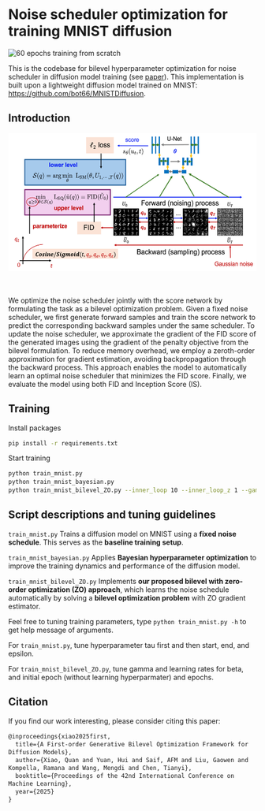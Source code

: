 # Noise scheduler optimization for training MNIST diffusion
![60 epochs training from scratch](assets/demo.gif "60 epochs training from scratch")

This is the codebase for bilevel hyperparameter optimization for noise scheduler in diffusion model training (see [paper](https://arxiv.org/abs/2502.08808)). This implementation is built upon a lightweight diffusion model trained on MNIST: https://github.com/bot66/MNISTDiffusion.


## Introduction

<div align="center">
    <img alt="Noise optimization framework" src="./docs/exp2.png" style="height: 280px;" />
</div>
<br/><br/>

We optimize the noise scheduler jointly with the score network by formulating the task as a bilevel optimization problem. Given a fixed noise scheduler, we first generate forward samples and train the score network to predict the corresponding backward samples under the same scheduler. To update the noise scheduler, we approximate the gradient of the FID score of the generated images using the gradient of the penalty objective from the bilevel formulation. To reduce memory overhead, we employ a zeroth-order approximation for gradient estimation, avoiding backpropagation through the backward process. This approach enables the model to automatically learn an optimal noise scheduler that minimizes the FID score. Finally, we evaluate the model using both FID and Inception Score (IS). 

## Training
Install packages
```bash
pip install -r requirements.txt
```
Start training 
```bash
python train_mnist.py
python train_mnist_bayesian.py 
python train_mnist_bilevel_ZO.py --inner_loop 10 --inner_loop_z 1 --gamma 1 --gamma_end 1 --lr_beta 0.05 0.05 1 0.05 --initial_epoch 2 --epochs 3
```
## Script descriptions and tuning guidelines

 `train_mnist.py`
Trains a diffusion model on MNIST using a **fixed noise schedule**. This serves as the **baseline training setup**.

 `train_mnist_bayesian.py`
Applies **Bayesian hyperparameter optimization** to improve the training dynamics and performance of the diffusion model.

 `train_mnist_bilevel_ZO.py`
Implements **our proposed bilevel with zero-order optimization (ZO) approach**, which learns the noise schedule automatically by solving a **bilevel optimization problem** with ZO gradient estimator.


Feel free to tuning training parameters, type `python train_mnist.py -h` to get help message of arguments.

For `train_mnist.py`, tune hyperparameter tau first and then start, end, and epsilon. 

For `train_mnist_bilevel_ZO.py`, tune gamma and learning rates for beta, and initial epoch (without learning hyperparmater) and epochs. 



## Citation
If you find our work interesting, please consider citing this paper:
```
@inproceedings{xiao2025first,
  title={A First-order Generative Bilevel Optimization Framework for Diffusion Models},
  author={Xiao, Quan and Yuan, Hui and Saif, AFM and Liu, Gaowen and Kompella, Ramana and Wang, Mengdi and Chen, Tianyi},
  booktitle={Proceedings of the 42nd International Conference on Machine Learning},
  year={2025}
}
```





